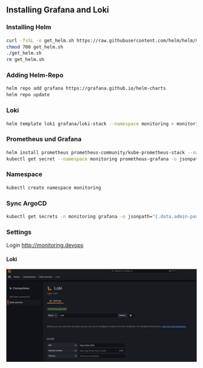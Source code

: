 ## Installing Grafana and Loki

### Installing Helm
```bash
curl -fsSL -o get_helm.sh https://raw.githubusercontent.com/helm/helm/main/scripts/get-helm-3
chmod 700 get_helm.sh
./get_helm.sh
rm get_helm.sh
```

### Adding Helm-Repo

```bash
helm repo add grafana https://grafana.github.io/helm-charts
helm repo update
```

### Loki

```bash
helm template loki grafana/loki-stack --namespace monitoring > monitoring/loki.yaml
```

### Prometheus und Grafana
```bash
helm install prometheus prometheus-community/kube-prometheus-stack --namespace monitoring
kubectl get secret --namespace monitoring prometheus-grafana -o jsonpath="{.data.admin-password}" | base64 --decode ; echo
```

### Namespace

```bash
kubectl create namespace monitoring
```



### Sync ArgoCD

```bash
kubectl get secrets -n monitoring grafana -o jsonpath="{.data.admin-password}" | base64 --decode ; echo
```

### Settings
Login http://monitoring.devops
#### Loki
![Loki](images/loki.png)

